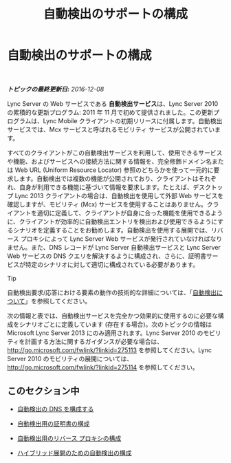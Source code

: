 ﻿---
title: 自動検出のサポートの構成
TOCTitle: 自動検出のサポートの構成
ms:assetid: 3a266456-69a0-4539-ba99-d388b83799a8
ms:mtpsurl: https://technet.microsoft.com/ja-jp/library/JJ945622(v=OCS.15)
ms:contentKeyID: 52056572
ms.date: 12/10/2016
mtps_version: v=OCS.15
ms.translationtype: HT
---

# 自動検出のサポートの構成

 

_**トピックの最終更新日:** 2016-12-08_

Lync Server の Web サービスである **自動検出サービス**は、Lync Server 2010 の累積的な更新プログラム: 2011 年 11 月で初めて提供されました。この更新プログラムは、Lync Mobile クライアントの初期リリースに付属します。自動検出サービスでは、Mcx サービスと呼ばれるモビリティ サービスが公開されています。

すべてのクライアントがこの自動検出サービスを利用して、使用できるサービスや機能、およびサービスへの接続方法に関する情報を、完全修飾ドメイン名または Web URL (Uniform Resource Locator) 参照のどちらかを使って一元的に要求します。自動検出では複数の機能が公開されており、クライアントはそれぞれ、自身が利用できる機能に基づいて情報を要求します。たとえば、デスクトップ Lync 2013 クライアントの場合は、自動検出を使用して外部 Web サービスを確認しますが、モビリティ (Mcx) サービスを使用することはありません。クライアントを適切に定義して、クライアントが自身に合った機能を使用できるように、クライアントが効率的に自動検出エントリを検出および使用できるようにするシナリオを定義することをお勧めします。自動検出を使用する展開では、リバース プロキシによって Lync Server Web サービスが発行されていなければなりません。また、DNS レコードが Lync Server 自動検出サービスと Lync Server Web サービスの DNS クエリを解決するように構成され、さらに、証明書サービスが特定のシナリオに対して適切に構成されている必要があります。


> [!TIP]
> 自動検出要求/応答における要素の動作の技術的な詳細については、「<A href="lync-server-2013-understanding-autodiscover.md">自動検出について</A>」を参照してください。



次の情報と表では、自動検出サービスを完全かつ効果的に使用するのに必要な構成をシナリオごとに定義しています (存在する場合)。次のトピックの情報は Microsoft Lync Server 2013 にのみ適用されます。Lync Server 2010 のモビリティを計画する方法に関するガイダンスが必要な場合は、<http://go.microsoft.com/fwlink/?linkid=275113> を参照してください。Lync Server 2010 のモビリティの展開については、<http://go.microsoft.com/fwlink/?linkid=275114> を参照してください。

## このセクション中

  - [自動検出の DNS を構成する](lync-server-2013-configuring-dns-for-autodiscover.md)

  - [自動検出用の証明書の構成](lync-server-2013-configuring-certificates-for-autodiscover.md)

  - [自動検出用のリバース プロキシの構成](lync-server-2013-configuring-a-reverse-proxy-for-autodiscover.md)

  - [ハイブリッド展開のための自動検出の構成](lync-server-2013-configuring-autodiscover-for-hybrid-deployments.md)

